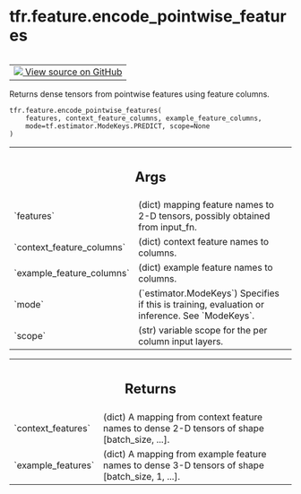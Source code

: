 <div itemscope itemtype="http://developers.google.com/ReferenceObject">
<meta itemprop="name" content="tfr.feature.encode_pointwise_features" />
<meta itemprop="path" content="Stable" />
</div>

# tfr.feature.encode_pointwise_features

<!-- Insert buttons and diff -->

<table class="tfo-notebook-buttons tfo-api" align="left">

<td>
  <a target="_blank" href="https://github.com/tensorflow/ranking/tree/master/tensorflow_ranking/python/feature.py">
    <img src="https://www.tensorflow.org/images/GitHub-Mark-32px.png" />
    View source on GitHub
  </a>
</td>
</table>

Returns dense tensors from pointwise features using feature columns.

<pre class="devsite-click-to-copy prettyprint lang-py tfo-signature-link">
<code>tfr.feature.encode_pointwise_features(
    features, context_feature_columns, example_feature_columns,
    mode=tf.estimator.ModeKeys.PREDICT, scope=None
)
</code></pre>

<!-- Placeholder for "Used in" -->

<!-- Tabular view -->

 <table class="properties responsive orange">
<tr><th colspan="2"><h2 class="add-link">Args</h2></th></tr>

<tr>
<td>
`features`
</td>
<td>
(dict) mapping feature names to 2-D tensors, possibly obtained
from input_fn.
</td>
</tr><tr>
<td>
`context_feature_columns`
</td>
<td>
(dict) context feature names to columns.
</td>
</tr><tr>
<td>
`example_feature_columns`
</td>
<td>
(dict) example feature names to columns.
</td>
</tr><tr>
<td>
`mode`
</td>
<td>
(`estimator.ModeKeys`) Specifies if this is training, evaluation or
inference. See `ModeKeys`.
</td>
</tr><tr>
<td>
`scope`
</td>
<td>
(str) variable scope for the per column input layers.
</td>
</tr>
</table>

<!-- Tabular view -->

 <table class="properties responsive orange">
<tr><th colspan="2"><h2 class="add-link">Returns</h2></th></tr>

<tr>
<td>
`context_features`
</td>
<td>
(dict) A mapping from context feature names to dense
2-D tensors of shape [batch_size, ...].
</td>
</tr><tr>
<td>
`example_features`
</td>
<td>
(dict) A mapping from example feature names to dense
3-D tensors of shape [batch_size, 1, ...].
</td>
</tr>
</table>
